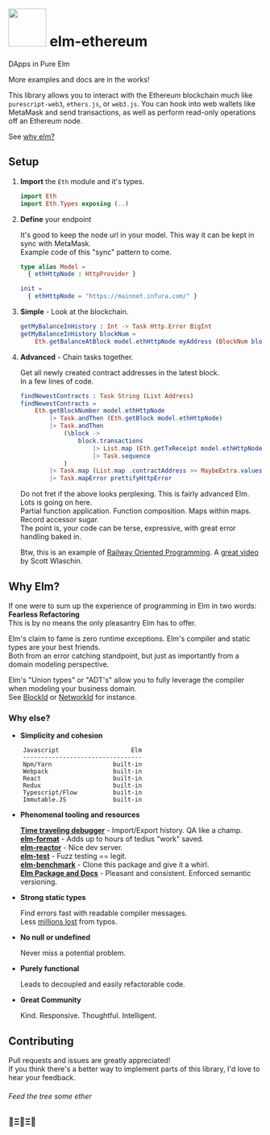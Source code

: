# <img src="https://cdn.rawgit.com/cmditch/elm-ethereum/master/elm-ethereum-logo.svg" width="75"> elm-ethereum

DApps in Pure Elm

More examples and docs are in the works!

This library allows you to interact with the Ethereum blockchain much like `purescript-web3`, `ethers.js`, or `web3.js`.
You can hook into web wallets like MetaMask and send transactions, as well as perform read-only operations off an Ethereum node.

See [why elm?](#why-elm)

## Setup

1. **Import** the `Eth` module and it's types.

    ```elm
    import Eth
    import Eth.Types exposing (..)
    ```

2. **Define** your endpoint

    It's good to keep the node url in your model. This way it can be kept in sync with MetaMask.    
    Example code of this "sync" pattern to come.

    ```elm
    type alias Model =
      { ethHttpNode : HttpProvider }
    
    init =
      { ethHttpNode = "https://mainnet.infura.com/" }
    ```

3. **Simple** - Look at the blockchain.

    ```elm
    getMyBalanceInHistory : Int -> Task Http.Error BigInt
    getMyBalanceInHistory blockNum =
        Eth.getBalanceAtBlock model.ethHttpNode myAddress (BlockNum blockNum)
    ```

4. **Advanced** - Chain tasks together.

    Get all newly created contract addresses in the latest block.    
    In a few lines of code.    

    ```elm
    findNewestContracts : Task String (List Address)
    findNewestContracts =
        Eth.getBlockNumber model.ethHttpNode
            |> Task.andThen (Eth.getBlock model.ethHttpNode)
            |> Task.andThen
                (\block ->
                    block.transactions
                        |> List.map (Eth.getTxReceipt model.ethHttpNode)
                        |> Task.sequence
                )
            |> Task.map (List.map .contractAddress >> MaybeExtra.values)
            |> Task.mapError prettifyHttpError
    ```

    Do not fret if the above looks perplexing. This is fairly advanced Elm. Lots is going on here.    
    Partial function application. Function composition. Maps within maps. Record accessor sugar.    
    The point is, your code can be terse, expressive, with great error handling baked in.    

    Btw, this is an example of [Railway Oriented Programming](https://fsharpforfunandprofit.com/rop/). A [great video](https://vimeo.com/113707214) by Scott Wlaschin.


## Why Elm?

If one were to sum up the experience of programming in Elm in two words: **Fearless Refactoring**    
This is by no means the only pleasantry Elm has to offer.   

Elm's claim to fame is zero runtime exceptions. Elm's compiler and static types are your best friends.    
Both from an error catching standpoint, but just as importantly from a domain modeling perspective.    

Elm's "Union types" or "ADT's" allow you to fully leverage the compiler when modeling your business domain.    
See [BlockId](http://package.elm-lang.org/packages/cmditch/elm-ethereum/latest/Eth-Types#BlockId) or [NetworkId](http://package.elm-lang.org/packages/cmditch/elm-ethereum/latest/Eth-Net#NetworkId) for instance.

### Why else?
  - **Simplicity and cohesion**
```
    Javascript                    Elm
    ---------------------------------
    Npm/Yarn                 built-in
    Webpack                  built-in
    React                    built-in
    Redux                    built-in
    Typescript/Flow          built-in
    Immutable.JS             built-in
```
  - **Phenomenal tooling and resources**

     [**Time traveling debugger**](http://elm-lang.org/blog/the-perfect-bug-report) - Import/Export history. QA like a champ.    
     [**elm-format**](https://github.com/avh4/elm-format) - Adds up to hours of tedius "work" saved.    
     [**elm-reactor**](https://github.com/elm-lang/elm-reactor) - Nice dev server.    
     [**elm-test**](http://package.elm-lang.org/packages/elm-community/elm-test/latest) - Fuzz testing == legit.   
     [**elm-benchmark**](http://package.elm-lang.org/packages/BrianHicks/elm-benchmark/latest) - Clone this package and give it a whirl.     
     [**Elm Package and Docs**](http://package.elm-lang.org/) - Pleasant and consistent. Enforced semantic versioning.    

  - **Strong static types**

     Find errors fast with readable compiler messages.    
     Less [millions lost](https://twitter.com/a_ferron/status/892350579162439681?lang=en) from typos.

  - **No null or undefined**

     Never miss a potential problem.

  - **Purely functional**

     Leads to decoupled and easily refactorable code.

  - **Great Community**

     Kind. Responsive. Thoughtful. Intelligent.


## Contributing

Pull requests and issues are greatly appreciated!    
If you think there's a better way to implement parts of this library, I'd love to hear your feedback.

###### Feed the tree some ether

### 🌳Ξ🌳Ξ🌳